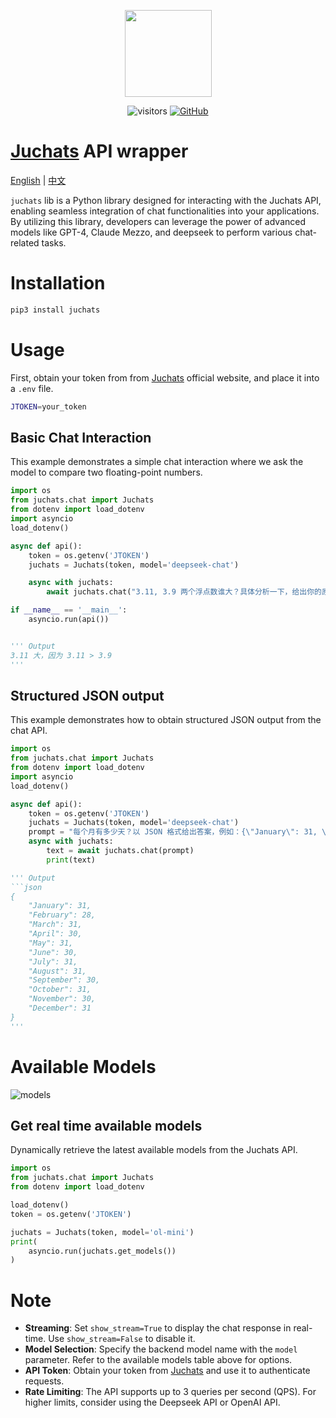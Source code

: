 <div align="center">
<figure style="text-align: center; radius:10pt">
    <img src="https://s3.bmp.ovh/imgs/2024/07/29/b6995f3a712d6586.png" width=139pt radius=10pt>
</figure>

![visitors](https://visitor-badge.laobi.icu/badge?page_id=ultrasev.juchats&left_color=green&right_color=red) [![GitHub](https://img.shields.io/github/stars/ultrasev/juchats?style=social)](https://github.com/ultrasev/juchats)

</div>

# [Juchats](https://dlj.one/RNFYxz9) API wrapper

[English](README_EN.md) | [中文](README.md)

`juchats` lib is a Python library designed for interacting with the Juchats API, enabling seamless integration of chat functionalities into your applications. By utilizing this library, developers can leverage the power of advanced models like GPT-4, Claude Mezzo, and deepseek to perform various chat-related tasks.

# Installation

```bash
pip3 install juchats
```

# Usage

First, obtain your token from from [Juchats](https://dlj.one/RNFYxz9) official website, and place it into a `.env` file.

```bash
JTOKEN=your_token
```

## Basic Chat Interaction

This example demonstrates a simple chat interaction where we ask the model to compare two floating-point numbers.

```python
import os
from juchats.chat import Juchats
from dotenv import load_dotenv
import asyncio
load_dotenv()

async def api():
    token = os.getenv('JTOKEN')
    juchats = Juchats(token, model='deepseek-chat')

    async with juchats:
        await juchats.chat("3.11, 3.9 两个浮点数谁大？具体分析一下，给出你的原因", show_stream=True)

if __name__ == '__main__':
    asyncio.run(api())


''' Output
3.11 大，因为 3.11 > 3.9
'''
```

## Structured JSON output

This example demonstrates how to obtain structured JSON output from the chat API.

````python
import os
from juchats.chat import Juchats
from dotenv import load_dotenv
import asyncio
load_dotenv()

async def api():
    token = os.getenv('JTOKEN')
    juchats = Juchats(token, model='deepseek-chat')
    prompt = "每个月有多少天？以 JSON 格式给出答案，例如：{\"January\": 31, \"February\": 28, ...}"
    async with juchats:
        text = await juchats.chat(prompt)
        print(text)

''' Output
```json
{
    "January": 31,
    "February": 28,
    "March": 31,
    "April": 30,
    "May": 31,
    "June": 30,
    "July": 31,
    "August": 31,
    "September": 30,
    "October": 31,
    "November": 30,
    "December": 31
}
'''
````

# Available Models
![models](https://apionpages.cufo.cc/api/juchatmodels)

## Get real time available models

Dynamically retrieve the latest available models from the Juchats API.

```python
import os
from juchats.chat import Juchats
from dotenv import load_dotenv

load_dotenv()
token = os.getenv('JTOKEN')

juchats = Juchats(token, model='ol-mini')
print(
    asyncio.run(juchats.get_models())
)
```

# Note

- **Streaming**: Set `show_stream=True` to display the chat response in real-time. Use `show_stream=False` to disable it.
- **Model Selection**: Specify the backend model name with the `model` parameter. Refer to the available models table above for options.
- **API Token**: Obtain your token from [Juchats](https://dlj.one/RNFYxz9) and use it to authenticate requests.
- **Rate Limiting**: The API supports up to 3 queries per second (QPS). For higher limits, consider using the Deepseek API or OpenAI API.
